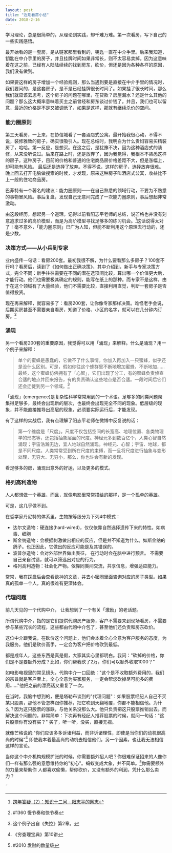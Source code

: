```yaml
---
layout: post
title: "近期看房小结"
date: 2018-2-16
---
```


学习理论，总是很简单的，从理论到实践，却千难万难。第一次看房，写下自己的一些实践感悟。

最开始看的是一套房，是从链家那里看到的，钥匙一直在中介手里。后来我知道，钥匙在中介手里的房子，并且挂牌时间如果非常长，则不太容易卖掉。因为这意味着在这之前，已经有人陆陆续续的找到房东，砍价，但还是因为各种各样的原因，我们没有做到。

如果要这样的房子增加一个经验规则，那么当遇到要是直接在中介手里的情况时，我们要问的，是这套房子，是不是已经挂牌很长时间了。如果挂了很长时间，那么我们就应该去思考，这个房子的问题在哪里，在贷款？房屋漏水？还是什么其他的问题？那么这大概率意味着买主之前曾经和房东谈过价钱了。并且，我们也可以留意，最近的价格是不是又被调低了，如果是这样，那就有继续杀价的空间。

### 能力圈原则

第三天看房，一上来，在协信城看了一套酒店式公寓。最开始我很心动，不得不说，装修雅致的房子，确实很吸引人。现在总结时，我明白为什么贵妇容易买精装房了，哈哈。第一反应，是想买。在这之后，是犹豫不决，因为这种酒店式的装修，从来没听说过。后来在路上时，还是放弃了，因为我觉得，我根本不熟悉这样的房子。这种房子，目前的价格和普通的住宅商品房价格差距不大，但是涨幅上，却可能有风险。
 最后还是选择了放弃。不得不说，这样的房子，选择放弃很难。晚上回去打开电脑做搜索的时候，才发现，原来这种房子叫酒店式公寓，收益比不上一般的住宅商品房。

巴菲特有一个著名的建议：能力圈原则——在自己熟悉的领域行动，不要为不熟悉的事物冒风险。事后复盘，发现自己无意间完成了一次能力圈原则，事后想起非常激动。

由这段经历，想起另一个道理。记得以前看阳志平老师的总结，说芒格也并没有刻意追求过多的高阶模型，而是为高阶模型寻找足够多的练习机会。[^1]这话说得太对了！毫不意外，「能力圈原则」已广为人知，但能不断利用这个原理去行动的，还是少数。

### 决策方式——从小兵到专家

业内盛传一句话：看房200套。最初我很不解，为什么要看那么多房子？100套不行吗？看房后，读到了《如何做出正确决策》，其中介绍到，新手与专家决策方式，完全不同：新手往往需要在不同的潜在选项间比较，算出哪一个价值更大后，才能行动。他们也需要极其确定的规则，能写在纸上的那种。而专家不是这样，由于在这个领域有了大量经验，他们不需要比较，直接利用直觉，判断一套房子是否值得投资。

现在再来解释，就容易多了：看房200套，让你像专家那样决策。难怪老手会说，后期买房甚至不需要亲自看房，知道了价格、小区的名字，就可以在几分钟内订房。[^2]

### 涌现

另一个看房200套的重要原因，我觉得可以用「涌现」来解释。什么是涌现？用一个例子来解释：

> 单个的蜜蜂是愚蠢的，它做不了什么事情。你加入再加入一只蜜蜂，似乎还是没什么区别。可是，假如你往这个蜂群里不断地增加蜜蜂，不断地加...... 最终，这个蜜蜂仿佛拥有了「心智」，它们出现了分工，有的蜜蜂负责侦查合适的地点并回来报告，有的负责确认这些地点是否合适。一段时间后它们还会迁徙到另一个领域。[^3]

「涌现」(emergence)是复杂性科学常常用到的一个术语。足够多的同类问题聚集得足够多，最终会出现新的层次，也最终会出现完全不同的现象。低层级的现象，并不能直接推导出高层的现象，必须要实际运行后，才能发现。

有了这样的实战后，我有点理解了阳志平老师在微博中反复说的话：

> 第一个维度是「尺度」。尺度不仅包括空间的长宽高、地理位置、各类物理学的形态等，还包括抽象层面的尺度。神经元多到数百亿个，人类心智自然涌现；宇宙浩瀚无边，宜人地球自然涌现。神经元、心智；宇宙、地球，都是不同尺度。人类常常受到所在尺度的束缚，而一旦将尺度进行抽象与变形处理，无穷大、无穷小，那么，你也许会有新的发现。

看足够多的房，涌现出意外的好运，以及更多的模式。


### 格列高利造物

人人都想做一个英雄，而且，就像电影里常常描绘的那样，是一个孤单的英雄。

可是，这几乎做不到。

在哲学家丹尼特的体系里，生物按等级分为下列4中模式：

* 达尔文造物：硬连接(hard-wired)，仅仅依靠自然选择遗传下来的特性。如病毒、细胞
* 斯金纳造物：会根据刺激做出相应的反应，但是并不知道为什么。如斯金纳的鸽子。也正因此，它做出的反应可能是及其错误的。
* 波普尔造物：会对外部世界做出表征， 在行动时会在脑中进行预言。 不需要自己亲自试错，就可以筛选出对应的行为。
* 格列高利造物：社会化产物。依靠同类间交流，共享信息，增强适应能力。


常常，我在踩盘后会查看欧神的文章，并去小密圈里面咨询对应的房子类型。如果真的孤单一个人，真的很难有更深体会。


### 代理问题

前几天见的一个代购中介， 让我想到了一个有关「激励」的老话题。

所谓代购中介，指的是它们提供代购房产服务，客户不需要来到现场看房，不需要参与某些冗长的流程，这些都由代购中介包了，甚至他们还负责和房东砍价。

这位中介跟我说，在砍价这个问题上，他们会本着全心全意为客户服务的态度，为我服务。他们是砍价高手，一定会为客户把价格砍到最低。

都是成年人，这些东西是真是假，大家其实心里都明白。我问："砍掉的价格，你们是不是要额外分成？比如，你们帮我砍了2万，你们可以额外收取1000？"

如电影电视里的常见镜头，代购中介一口回绝："这个是不收取额外费用的，我们的宗旨就是客户至上，全心全意为买家服务，一定会帮您砍掉尽可能多的费用......"他把之前的漂亮话又重复了一次。

在当时，我脑中想到的，便是塔勒布谈到的"代理问题"：如果股票经纪人自己不买某只股票，那他不管怎样跟你推荐，把它吹到天翻地覆，你都不能相信他。为什么？因为这只股票的涨跌，与他关系没那么大。他只负责把这只股票推销出去。而解决这个问题的，非常简单：下次再有经纪人推荐股票的时候，就问一句话："这只股票你有没有买？"  买了，听一听，没买，直接无视。

就像芒格说的:"你们应该多多诉诸利益，而非诉诸理性，即使是当你们的动机很高尚的时候"[^4] 即使我本着最高尚的动机去相信他们，另一个因素，也让我无法相信这样的言论。

当你这个中介机构规模扩张的时候，你需要额外招人吧？你很难保证招来的人像你们一样有那么强的意愿维持你的"初心"。蚂蚁变成大象，并不简单。[^5]你需要额外的力量来帮助你
人都喜欢偷懒，帮你砍价，又没有额外的利润，凭什么那么卖力？

˜

[^1]:[跨年答疑（2）：知识十二问 - 阳志平的网志](http://www.yangzhiping.com/psy/happy-new-year-faq2.html)

[^2]: #1360 慢节奏和快节奏

[^3]: 这个例子出自《失控》第2章。
[^4]: 《穷查理宝典》第10讲
[^5]: #2010 发财的数量级